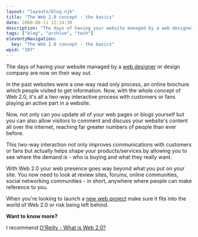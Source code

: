 ```yaml
---
layout: "layouts/blog.njk"
title: "The Web 2.0 concept - the basics"
date: 2008-08-11 12:14:30
description: "The days of having your website managed by a web designer or design company are now on their way out"
tags: ["blog", "archive", "tech"]
eleventyNavigation:
  key: "The Web 2.0 concept - the basics"
wpid: "397"
---
```


The days of having your website managed by a <a href="https://www.chris-smith-web.com/wp" target="_blank">web designer</a> or design company are now on their way out.

In the past websites were a one-way read only process, an online brochure which people visited to get information. Now, with the whole concept of Web 2.0, it's all a two-way interactive process with customers or fans playing an active part in a website.

Now, not only can you update all of your web pages or blogs yourself but you can also allow visitors to comment and discuss your website's content all over the internet, reaching far greater numbers of people than ever before.

This two-way interaction not only improves communications with customers or fans but actually helps shape your products/services by allowing you to see where the demand is - who is buying and what they really want.

With Web 2.0 your web presence goes way beyond what you put on your site. You now need to look at review sites, forums, online communities, social networking communities - in short, anywhere where people can make reference to you.

When you're looking to launch a <a href="https://www.chris-smith-web.com/wp" target="_blank">new web project</a> make sure it fits into the world of Web 2.0 or risk being left behind.

<strong>Want to know more?</strong>

I recommend <a href="https://www.oreillynet.com/pub/a/oreilly/tim/news/2005/09/30/what-is-web-20.html" target="_blank">O'Reilly - What is Web 2.0?</a>
